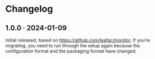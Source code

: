 # Changelog

## 1.0.0 · 2024-01-09

Initial released, based on https://github.com/leafac/monitor. If you’re migrating, you need to run through the setup again because the configuration format and the packaging format have changed.
